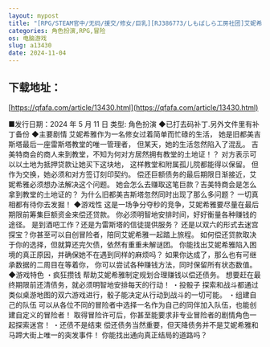 ```yaml
---
layout: mypost
title: "[RPG/STEAM官中/无码/援交/修女/巨乳][RJ386773/しもばしら工房社团]艾妮希雅与契约纹 ～马蹄大街的娇弱圣女/エニシアと契約紋 ～馬蹄通りの小聖女[V"
categories: 角色扮演,RPG,冒险
os: 电脑游戏
slug: a13430
date: 2024-11-04
---
```


## 下载地址：

[https://qfafa.com/article/13430.html](https://qfafa.com/article/13430.html)

■发行日期：2024 年 5 月 11 日
类型: 角色扮演
◆已打去码补丁.另外文件里有补丁备份
◆主要剧情
艾妮希雅作为一名修女过着简单而忙碌的生活，
她是旧都美吉斯塔最后一座雷斯塔教堂的唯一管理者，
但某天，她的生活忽然陷入了混乱。
吉美特商会的商人来到教堂，不知为何对方居然拥有教堂的土地证！？
对方表示可以以土地为抵押贷款让她买下这块地，
这样教堂和附属孤儿院都能得以保留。
但作为交换，她必须和对方签订刻印契约。
偿还巨额债务的最后期限日渐接近，艾妮希雅必须想办法解决这个问题。
她会怎么去赚取这笔巨款？吉美特商会是怎么拿到教堂的土地证的？
为什么旧都美吉斯塔忽然同时出现了那么多问题？
一切真相都有待你去发掘！
◆游戏性
这是一场争分夺秒的竞争，艾妮希雅要尽量在最后期限前筹集巨额资金来偿还贷款。
你必须明智地安排时间，好好衡量各种赚钱的途径。
是到酒吧工作？还是为雷斯塔的信徒提供服务？
还是以双六的形式去迷宫探宝？你甚至可以自创冒险者，陪同艾妮希雅一起踏上旅程。
如何偿还贷款取决于你的选择，但就算还完欠债，依然有重重未解谜团。
你能找出艾妮希雅陷入困境的真正原因，并确保她不在遇到同样的麻烦吗？
如果你达成了，那么也有可继承数据的二周目在等着你，
你可以尝试各种赚钱方法，同时保留所有状态数值。
◆游戏特色
・疯狂攒钱
帮助艾妮希雅制定规划合理赚钱以偿还债务。
想要赶在最终期限前还清债务，就必须明智地安排每天的行动！
・投骰子
探索和战斗都通过类似桌游地图的双六游戏进行，骰子能决定从行动到战斗的一切可能。
・组建自己的队伍
可以从各位不同的冒险者中选择一名作为自己的同伴加入队伍，也能创建自定义的冒险者！
取得冒险许可后，你甚至能要求非专业冒险者的剧情角色一起探索迷宫！
・还债不是结束
偿还债务当然重要，但天降债务并不是艾妮希雅和马蹄大街上唯一的突发事件！
你能找出通向真正结局的道路吗？